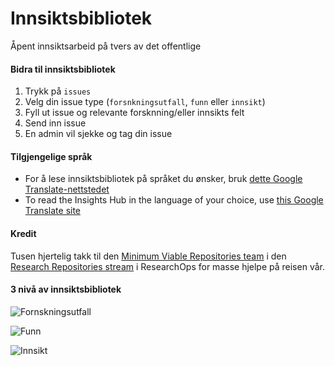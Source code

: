 # Innsiktsbibliotek
Åpent innsiktsarbeid på tvers av det offentlige

#### Bidra til innsiktsbibliotek
1. Trykk på `issues`
2. Velg din issue type (`forsnkningsutfall`, `funn` eller `innsikt`)
3. Fyll ut issue og relevante forsknning/eller innsikts felt
4. Send inn issue
5. En admin vil sjekke og tag din issue

#### Tilgjengelige språk 
- For å lese innsiktsbibliotek på språket du ønsker, bruk [dette Google Translate-nettstedet](https://github-com.translate.goog/digdir/insights-hub/issues?_x_tr_sl=no&_x_tr_tl=en&_x_tr_hl=en-US&_x_tr_pto=wapp)
- To read the Insights Hub in the language of your choice, use [this Google Translate site](https://github-com.translate.goog/digdir/insights-hub/issues?_x_tr_sl=no&_x_tr_tl=en&_x_tr_hl=en-US&_x_tr_pto=wapp)

#### Kredit
Tusen hjertelig takk til den [Minimum Viable Repositories team](https://medium.com/researchops-community/introducing-the-minimum-viable-taxonomy-level-1-63d13589fdcb) i den [Research Repositories stream](https://medium.com/researchops-community/research-repositories-a-researchops-community-program-of-work-811b2ba3638f) i ResearchOps for masse hjelpe på reisen vår.


#### 3 nivå av innsiktsbibliotek
![Fornskningsutfall](https://github.com/digdir/insights-hub/assets/19344884/d8424810-6f43-46f3-a0c2-d2e42af913c0)


![Funn](https://github.com/digdir/insights-hub/assets/19344884/363ece10-877d-46b9-a268-45cb50829ef2)


![Innsikt](https://github.com/digdir/insights-hub/assets/19344884/120a7270-ca26-4e56-8bb1-df54d1d944c4)
